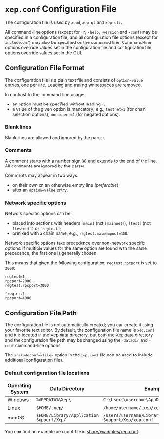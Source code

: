 # `xep.conf` Configuration File

The configuration file is used by `xepd`, `xep-qt` and `xep-cli`.

All command-line options (except for `-?`, `-help`, `-version` and `-conf`) may be specified in a configuration file, and all configuration file options (except for `includeconf`) may also be specified on the command line. Command-line options override values set in the configuration file and configuration file options override values set in the GUI.

## Configuration File Format

The configuration file is a plain text file and consists of `option=value` entries, one per line. Leading and trailing whitespaces are removed.

In contrast to the command-line usage:
- an option must be specified without leading `-`;
- a value of the given option is mandatory; e.g., `testnet=1` (for chain selection options), `noconnect=1` (for negated options).

### Blank lines

Blank lines are allowed and ignored by the parser.

### Comments

A comment starts with a number sign (`#`) and extends to the end of the line. All comments are ignored by the parser.

Comments may appear in two ways:
- on their own on an otherwise empty line (_preferable_);
- after an `option=value` entry.

### Network specific options

Network specific options can be:
- placed into sections with headers `[main]` (not `[mainnet]`), `[test]` (not `[testnet]`) or `[regtest]`;
- prefixed with a chain name; e.g., `regtest.maxmempool=100`.

Network specific options take precedence over non-network specific options.
If multiple values for the same option are found with the same precedence, the
first one is generally chosen.

This means that given the following configuration, `regtest.rpcport` is set to `3000`:

```
regtest=1
rpcport=2000
regtest.rpcport=3000

[regtest]
rpcport=4000
```

## Configuration File Path

The configuration file is not automatically created; you can create it using your favorite text editor. By default, the configuration file name is `xep.conf` and it is located in the Xep data directory, but both the Xep data directory and the configuration file path may be changed using the `-datadir` and `-conf` command-line options.

The `includeconf=<file>` option in the `xep.conf` file can be used to include additional configuration files.

### Default configuration file locations

Operating System | Data Directory | Example Path
-- | -- | --
Windows | `%APPDATA%\Xep\` | `C:\Users\username\AppData\Roaming\Xep\xep.conf`
Linux | `$HOME/.xep/` | `/home/username/.xep/xep.conf`
macOS | `$HOME/Library/Application Support/Xep/` | `/Users/username/Library/Application Support/Xep/xep.conf`

You can find an example xep.conf file in [share/examples/xep.conf](../share/examples/xep.conf).
